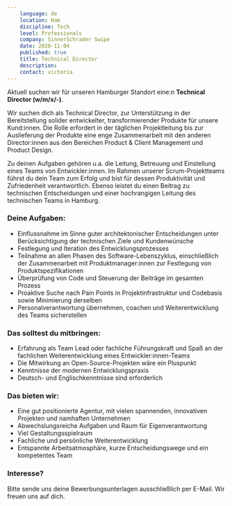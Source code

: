 ```yaml
---
    language: de
    location: Ham
    discipline: Tech
    level: Professionals
    company: SinnerSchrader Swipe
    date: 2020-11-04
    published: true
    title: Technical Director
    description: 
    contact: victoria
---
```


Aktuell suchen wir für unseren Hamburger Standort eine:n **Technical Director (w/m/x/-)**.

Wir suchen dich als Technical Director, zur Unterstützung in der Bereitstellung solider entwickelter, transformierender Produkte für unsere Kund:innen. Die Rolle erfordert in der täglichen Projektleitung bis zur Auslieferung der Produkte eine enge Zusammenarbeit mit den anderen Director:innen aus den Bereichen Product & Client Management und Product Design.

Zu deinen Aufgaben gehören u.a. die Leitung, Betreuung und Einstellung eines Teams von Entwickler:innen. Im Rahmen unserer Scrum-Projektteams führst du dein Team zum Erfolg und bist für dessen Produktivität und Zufriedenheit verantwortlich. Ebenso leistet du einen Beitrag zu technischen Entscheidungen und einer hochrangigen Leitung des technischen Teams in Hamburg.

### Deine Aufgaben:

- Einflussnahme im Sinne guter architektonischer Entscheidungen unter Berücksichtigung der technischen Ziele und Kundenwünsche
- Festlegung und Iteration des Entwicklungsprozesses
- Teilnahme an allen Phasen des Software-Lebenszyklus, einschließlich der Zusammenarbeit mit Produktmanager:innen zur Festlegung von Produktspezifikationen
- Überprüfung von Code und Steuerung der Beiträge im gesamten Prozess
- Proaktive Suche nach Pain Points in Projektinfrastruktur und Codebasis sowie Minimierung derselben
- Personalverantwortung übernehmen, coachen und Weiterentwicklung des Teams sicherstellen

### Das solltest du mitbringen:

- Erfahrung als Team Lead oder fachliche Führungskraft und Spaß an der fachlichen Weiterentwicklung eines Entwickler:innen-Teams
- Die Mitwirkung an Open-Source-Projekten wäre ein Pluspunkt
- Kenntnisse der modernen Entwicklungspraxis
- Deutsch- und Englischkenntnisse sind erforderlich

### Das bieten wir:

- Eine gut positionierte Agentur, mit vielen spannenden, innovativen Projekten und namhaften Unternehmen
- Abwechslungsreiche Aufgaben und Raum für Eigenverantwortung
- Viel Gestaltungsspielraum
- Fachliche und persönliche Weiterentwicklung
- Entspannte Arbeitsatmosphäre, kurze Entscheidungswege und ein kompetentes Team

### Interesse?

Bitte sende uns deine Bewerbungsunterlagen ausschließlich per E-Mail. Wir freuen uns auf dich.
